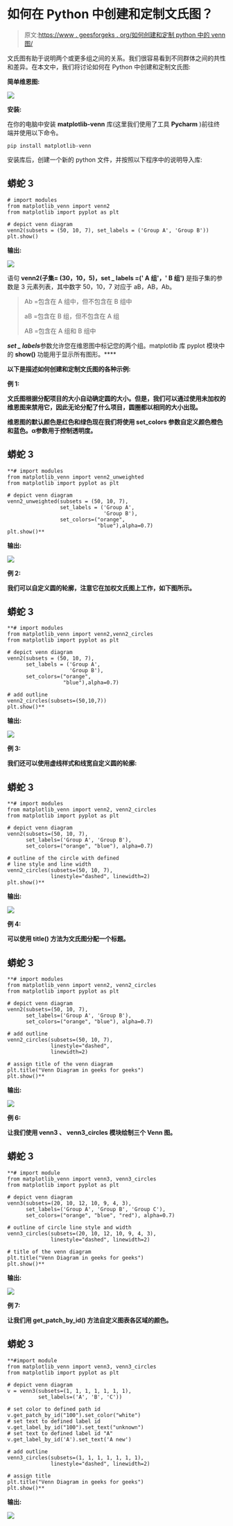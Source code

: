 # 如何在 Python 中创建和定制文氏图？

> 原文:[https://www . geesforgeks . org/如何创建和定制 python 中的 venn 图/](https://www.geeksforgeeks.org/how-to-create-and-customize-venn-diagrams-in-python/)

文氏图有助于说明两个或更多组之间的关系。我们很容易看到不同群体之间的共性和差异。在本文中，我们将讨论如何在 Python 中创建和定制文氏图:

**简单维恩图:**

![](img/36f20c7346bb1c20991983be4887676d.png)

**安装:**

在你的电脑中安装 **matplotlib-venn** 库(这里我们使用了工具 **Pycharm** )前往终端并使用以下命令。

```
pip install matplotlib-venn
```

安装库后，创建一个新的 python 文件，并按照以下程序中的说明导入库:

## 蟒蛇 3

```
# import modules
from matplotlib_venn import venn2 
from matplotlib import pyplot as plt

# depict venn diagram
venn2(subsets = (50, 10, 7), set_labels = ('Group A', 'Group B'))
plt.show()
```

**输出:**

![](img/36f20c7346bb1c20991983be4887676d.png)

语句 **venn2(子集= (30，10，5)，set _ labels =(' A 组'，' B 组')** 是指子集的参数是 3 元素列表，其中数字 50，10，7 对应于 aB，AB，Ab。

> Ab =包含在 A 组中，但不包含在 B 组中
> 
> aB =包含在 B 组，但不包含在 A 组
> 
> AB =包含在 A 组和 B 组中

*****set _ labels*****参数允许您在维恩图中标记您的两个组。matplotlib 库 pyplot 模块中的 **show()** 功能用于显示所有图形。****

******以下是描述如何创建和定制文氏图的各种示例:******

******例 1:******

****文氏图根据分配项目的大小自动确定圆的大小。但是，我们可以通过使用未加权的维恩图来禁用它，因此无论分配了什么项目，圆圈都以相同的大小出现。****

****维恩图的默认颜色是红色和绿色现在我们将使用 **set_colors** 参数自定义颜色橙色和蓝色。**α**参数用于控制透明度。****

## ****蟒蛇 3****

```
**# import modules
from matplotlib_venn import venn2_unweighted 
from matplotlib import pyplot as plt

# depict venn diagram
venn2_unweighted(subsets = (50, 10, 7),
                 set_labels = ('Group A', 
                               'Group B'),
                 set_colors=("orange",
                             "blue"),alpha=0.7)
plt.show()**
```

******输出:******

****![](img/beb432cae14526b3d7261577eef9a689.png)****

******例 2:******

****我们可以自定义圆的轮廓，注意它在加权文氏图上工作，如下图所示。****

## ****蟒蛇 3****

```
**# import modules
from matplotlib_venn import venn2,venn2_circles
from matplotlib import pyplot as plt

# depict venn diagram
venn2(subsets = (50, 10, 7),
      set_labels = ('Group A', 
                    'Group B'),
      set_colors=("orange",
                  "blue"),alpha=0.7)

# add outline
venn2_circles(subsets=(50,10,7)) 
plt.show()**
```

******输出:******

****![](img/89ed22c90a479fab96b21fc69a6cda81.png)****

******例 3:******

****我们还可以使用虚线样式和线宽自定义圆的轮廓:****

## ****蟒蛇 3****

```
**# import modules
from matplotlib_venn import venn2, venn2_circles
from matplotlib import pyplot as plt

# depict venn diagram
venn2(subsets=(50, 10, 7), 
      set_labels=('Group A', 'Group B'),
      set_colors=("orange", "blue"), alpha=0.7)

# outline of the circle with defined 
# line style and line width
venn2_circles(subsets=(50, 10, 7), 
              linestyle="dashed", linewidth=2)
plt.show()**
```

******输出:******

****![](img/fa29f98ddd349c7d4e4e041b6b046176.png)****

******例 4:******

****可以使用 **title()** 方法为文氏图分配一个标题。****

## ****蟒蛇 3****

```
**# import modules
from matplotlib_venn import venn2, venn2_circles
from matplotlib import pyplot as plt

# depict venn diagram
venn2(subsets=(50, 10, 7), 
      set_labels=('Group A', 'Group B'),
      set_colors=("orange", "blue"), alpha=0.7)

# add outline
venn2_circles(subsets=(50, 10, 7), 
              linestyle="dashed", 
              linewidth=2)

# assign title of the venn diagram
plt.title("Venn Diagram in geeks for geeks")  
plt.show()**
```

******输出:******

****![](img/96d0a9cae1a91cc85333ab8c4b198080.png)****

******例 6:******

****让我们使用 **venn3** 、 **venn3_circles** 模块绘制三个 Venn 图。****

## ****蟒蛇 3****

```
**# import module
from matplotlib_venn import venn3, venn3_circles
from matplotlib import pyplot as plt

# depict venn diagram
venn3(subsets=(20, 10, 12, 10, 9, 4, 3), 
      set_labels=('Group A', 'Group B', 'Group C'), 
      set_colors=("orange", "blue", "red"), alpha=0.7)

# outline of circle line style and width
venn3_circles(subsets=(20, 10, 12, 10, 9, 4, 3),
              linestyle="dashed", linewidth=2)

# title of the venn diagram
plt.title("Venn Diagram in geeks for geeks")
plt.show()**
```

******输出:******

****![](img/be282b96664c0c394315628ce2560cb2.png)****

******例 7:******

****让我们用 **get_patch_by_id()** 方法自定义图表各区域的颜色。****

## ****蟒蛇 3****

```
**#import module
from matplotlib_venn import venn3, venn3_circles
from matplotlib import pyplot as plt

# depict venn diagram
v = venn3(subsets=(1, 1, 1, 1, 1, 1, 1), 
          set_labels=('A', 'B', 'C'))

# set color to defined path id
v.get_patch_by_id("100").set_color("white")
# set text to defined label id
v.get_label_by_id("100").set_text("unknown")
# set text to defined label id "A"
v.get_label_by_id('A').set_text('A new')

# add outline
venn3_circles(subsets=(1, 1, 1, 1, 1, 1, 1), 
              linestyle="dashed", linewidth=2)

# assign title
plt.title("Venn Diagram in geeks for geeks")
plt.show()**
```

******输出:******

****![](img/645e0cb7765034894a03364abf5af455.png)****